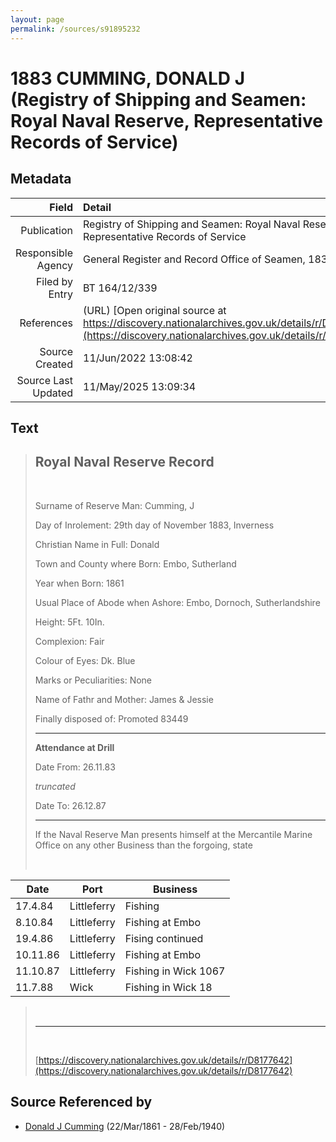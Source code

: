 ```yaml
---
layout: page
permalink: /sources/s91895232
---
```


# 1883 CUMMING, DONALD J (Registry of Shipping and Seamen: Royal Naval Reserve, Representative Records of Service)

## Metadata

Field | Detail
---:|:---
Publication | Registry of Shipping and Seamen: Royal Naval Reserve, Representative Records of Service
Responsible Agency | General Register and Record Office of Seamen, 1835-1872
Filed by Entry | BT 164/12/339
References | (URL) [Open original source at https://discovery.nationalarchives.gov.uk/details/r/D8177642](https://discovery.nationalarchives.gov.uk/details/r/D8177642)
Source Created | 11/Jun/2022 13:08:42
Source Last Updated | 11/May/2025 13:09:34

## Text

> ## Royal Naval Reserve Record
>
> <br/>
>
> Surname of Reserve Man: Cumming, J
>
> Day of Inrolement: 29th day of November 1883, Inverness
>
> Christian Name in Full: Donald
>
> Town and County where Born: Embo, Sutherland
>
> Year when Born: 1861
>
> Usual Place of Abode when Ashore: Embo, Dornoch, Sutherlandshire
>
> Height: 5Ft. 10In.
>
> Complexion: Fair
>
> Colour of Eyes: Dk. Blue
>
> Marks or Peculiarities: None
>
> Name of Fathr and Mother: James & Jessie
>
> Finally disposed of: Promoted 83449
>
> ---
>
> **Attendance at Drill**
>
> Date From: 26.11.83
>
> _truncated_
>
> Date To: 26.12.87
>
> ---
>
> If the Naval Reserve Man presents himself at the Mercantile Marine Office on any other Business than the forgoing, state
>
> <br/>
>

| Date | Port | Business |
|---|---|---|
| 17.4.84 | Littleferry | Fishing |
| 8.10.84 | Littleferry | Fishing at Embo |
| 19.4.86 | Littleferry | Fising continued |
| 10.11.86 | Littleferry | Fishing at Embo |
| 11.10.87 | Littleferry | Fishing in Wick 1067 |
| 11.7.88 | Wick | Fishing in Wick 18 |

> <br/>
>
> ---
>
> <br/>
>
> [https://discovery.nationalarchives.gov.uk/details/r/D8177642](https://discovery.nationalarchives.gov.uk/details/r/D8177642)
>

## Source Referenced by

* [Donald J Cumming](../people/@20465544@-donald-j-cumming-b1861-3-22-d1940-2-28.md) (22/Mar/1861 - 28/Feb/1940)
